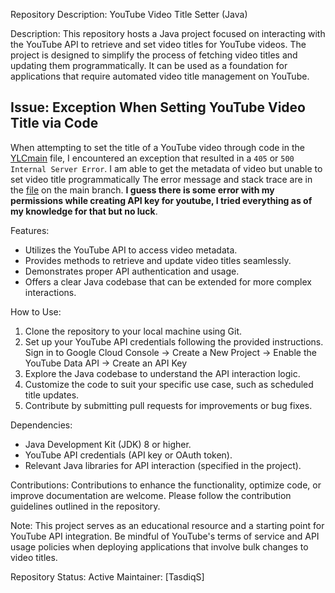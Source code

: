 Repository Description: YouTube Video Title Setter (Java)

Description:
This repository hosts a Java project focused on interacting with the YouTube API to retrieve and set video titles for YouTube videos. The project is designed to simplify the process of fetching video titles and updating them programmatically. It can be used as a foundation for applications that require automated video title management on YouTube.

## Issue: Exception When Setting YouTube Video Title via Code

When attempting to set the title of a YouTube video through code in the [YLCmain](https://github.com/TasdiqS/YoutubeTitleSetter/blob/main/src/main/java/com/YoutubeLikesCounter/demo/YLCmain.java) file, I encountered an exception that resulted in a `405` or `500 Internal Server Error`. I am able to get the metadata of video but unable to set video title programmatically The error message and stack trace are in the [file](https://github.com/TasdiqS/YoutubeTitleSetter/blob/main/error.txt) on the main branch. **I guess there is some error with my permissions while creating API key for youtube, I tried everything as of my knowledge for that but no luck**.


Features:
- Utilizes the YouTube API to access video metadata.
- Provides methods to retrieve and update video titles seamlessly.
- Demonstrates proper API authentication and usage.
- Offers a clear Java codebase that can be extended for more complex interactions.

How to Use:
1. Clone the repository to your local machine using Git.
2. Set up your YouTube API credentials following the provided instructions.
   Sign in to Google Cloud Console -> Create a New Project -> Enable the YouTube Data API -> Create an API Key
4. Explore the Java codebase to understand the API interaction logic.
5. Customize the code to suit your specific use case, such as scheduled title updates.
6. Contribute by submitting pull requests for improvements or bug fixes.

Dependencies:
- Java Development Kit (JDK) 8 or higher.
- YouTube API credentials (API key or OAuth token).
- Relevant Java libraries for API interaction (specified in the project).

Contributions:
Contributions to enhance the functionality, optimize code, or improve documentation are welcome. Please follow the contribution guidelines outlined in the repository.

Note:
This project serves as an educational resource and a starting point for YouTube API integration. Be mindful of YouTube's terms of service and API usage policies when deploying applications that involve bulk changes to video titles.

Repository Status: Active
Maintainer: [TasdiqS]
